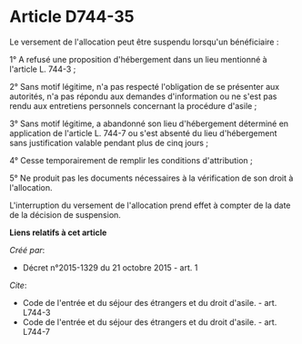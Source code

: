 # Article D744-35

Le versement de l'allocation peut être suspendu lorsqu'un bénéficiaire : 

1° A refusé une proposition d'hébergement dans un lieu mentionné à l'article L. 744-3 ; 

2° Sans motif légitime, n'a pas respecté l'obligation de se présenter aux autorités, n'a pas répondu aux demandes
d'information ou ne s'est pas rendu aux entretiens personnels concernant la procédure d'asile ; 

3° Sans motif légitime, a abandonné son lieu d'hébergement déterminé en application de l'article L. 744-7 ou s'est absenté du
lieu d'hébergement sans justification valable pendant plus de cinq jours ; 

4° Cesse temporairement de remplir les conditions d'attribution ; 

5° Ne produit pas les documents nécessaires à la vérification de son droit à l'allocation. 

L'interruption du versement de l'allocation prend effet à compter de la date de la décision de suspension.

**Liens relatifs à cet article**

_Créé par_:

  - Décret n°2015-1329 du 21 octobre 2015 - art. 1

_Cite_:

  - Code de l'entrée et du séjour des étrangers et du droit d'asile. - art. L744-3
  - Code de l'entrée et du séjour des étrangers et du droit d'asile. - art. L744-7

